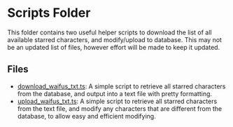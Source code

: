 # Scripts Folder

This folder contains two useful helper scripts to download the list of all available starred characters, and
modify/upload to database. This may not be an updated list of files, however effort will be made to keep it updated.

## Files

- [download_waifus_txt.ts](download_waifus_txt.ts): A simple script to retrieve all starred characters from the
  database, and output into a text file with pretty formatting.
- [upload_waifus_txt.ts](upload_waifus_txt.ts): A simple script to retrieve all starred characters from the text file,
  and modify any characters that are different from the database, to allow easy and efficient modifying.